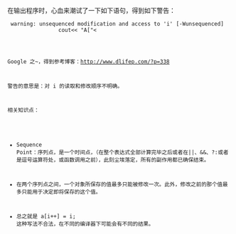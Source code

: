 在输出程序时，心血来潮试了一下如下语句，得到如下警告：
<pre><code>	warning: unsequenced modification and access to 'i' [-Wunsequenced]
                cout<< "A["<<i<<"] is " << A[i++] <<endl;
	                             ~                ^
</code></pre>

Google 之~，得到参考博客：http://www.dlifep.com/?p=338 

警告的意思是：对 i 的读取和修改顺序不明确。

相关知识点：
 - Sequence Point：序列点，是一个时间点，（在整个表达式全部计算完毕之后或者在||、&&、?:或者是逗号运算符处，或函数调用之前），此刻尘埃落定，所有的副作用都已确保结束。

 - 在两个序列点之间，一个对象所保存的值最多只能被修改一次。此外，修改之前的那个值最多只能用于决定即将保存的这个值。

 - 总之就是 a[i++] = i; 这种写法不合法，在不同的编译器下可能会有不同的结果。